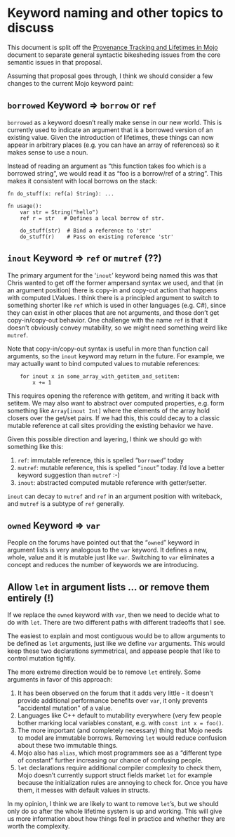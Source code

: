 # Keyword naming and other topics to discuss

This document is split off the [Provenance Tracking and Lifetimes in
Mojo](lifetimes-and-provenance.md) document to separate general syntactic
bikesheding issues from the core semantic issues in that proposal.

Assuming that proposal goes through, I think we should consider a few changes to
the current Mojo keyword paint:

## `borrowed` Keyword => `borrow` or `ref`

`borrowed` as a keyword doesn’t really make sense in our new world.  This is currently used to indicate an argument that is a borrowed version of an existing value.  Given the introduction of lifetimes, these things can now appear in arbitrary places (e.g. you can have an array of references) so it makes sense to use a noun.

Instead of reading an argument as “this function takes foo which is a borrowed string”, we would read it as “foo is a borrow/ref of a string”.  This makes it consistent with local borrows on the stack:

```mojo
fn do_stuff(x: ref(a) String): ...

fn usage():
    var str = String("hello")
    ref r = str   # Defines a local borrow of str.

    do_stuff(str)  # Bind a reference to 'str'
    do_stuff(r)    # Pass on existing reference 'str'
```

## `inout` Keyword => `ref` or `mutref` (??)

The primary argument for the ‘`inout`’ keyword being named this was that Chris
wanted to get off the former ampersand syntax we used, and that (in an argument
position) there is copy-in and copy-out action that happens with computed
LValues.  I think there is a principled argument to switch to something shorter
like `ref` which is used in other languages (e.g. C#), since they can exist in
other places that are not arguments, and those don’t get copy-in/copy-out
behavior.  One challenge with the name `ref` is that it doesn't obviously
convey mutability, so we might need something weird like `mutref`.

Note that copy-in/copy-out syntax is useful in more than function call
arguments, so the `inout` keyword may return in the future.  For example, we may
actually want to bind computed values to mutable references:

```mojo
	for inout x in some_array_with_getitem_and_setitem:
		x += 1
```

This requires opening the reference with getitem, and writing it back with
setitem. We may also want to abstract over computed properties, e.g. form
something like `Array[inout Int]` where the elements of the array hold closers
over the get/set pairs.  If we had this, this could decay to a classic mutable
reference at call sites providing the existing behavior we have.

Given this possible direction and layering, I think we should go with something
like this:

1. `ref`: immutable reference, this is spelled “`borrowed`” today
2. `mutref`: mutable reference, this is spelled “`inout`” today. I’d love a better keyword suggestion than `mutref` :-)
3. `inout`: abstracted computed mutable reference with getter/setter.

`inout` can decay to `mutref` and `ref` in an argument position with writeback,
and `mutref` is a subtype of `ref` generally.

## `owned` Keyword => `var`

People on the forums have pointed out that the “`owned`” keyword in argument lists is very analogous to the `var` keyword.  It defines a new, whole, value and it is mutable just like `var`.  Switching to `var` eliminates a concept and reduces the number of keywords we are introducing.

## Allow `let` in argument lists ... or remove them entirely (!)

If we replace the `owned` keyword with `var`, then we need to decide what to do
with `let`.  There are two different paths with different tradeoffs that I see.

The easiest to explain and most contiguous would be to allow arguments to be
defined as `let` arguments, just like we define `var` arguments.  This would
keep these two declarations symmetrical, and appease people that like to control
mutation tightly.

The more extreme direction would be to remove `let` entirely.  Some arguments
in favor of this approach:

1. It has been observed on the forum that it adds very little - it doesn't
   provide additional performance benefits over `var`, it only prevents
   "accidental mutation" of a value.
2. Languages like C++ default to mutability everywhere (very few people bother
   marking local variables constant, e.g. with `const int x = foo()`.
3. The more important (and completely necessary) thing that Mojo needs to model
   are immutable borrows.  Removing `let` would reduce confusion about these two
   immutable things.
4. Mojo also has `alias`, which most programmers see as a “different type of
   constant” further increasing our chance of confusing people.
5. `let` declarations require additional compiler complexity to check them, Mojo
   doesn’t currently support struct fields market `let` for example because the
   initialization rules are annoying to check for.  Once you have them, it
   messes with default values in structs.

In my opinion, I think we are likely to want to remove `let`’s, but we should
only do so after the whole lifetime system is up and working.  This will give us
more information about how things feel in practice and whether they are worth
the complexity.
